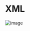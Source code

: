 # XML

![image](https://user-images.githubusercontent.com/60756943/158496834-607801ab-23d9-4ebb-a6e1-9f7041a34387.png)

